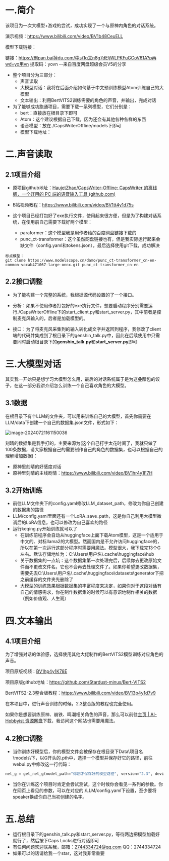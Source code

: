 # 一.简介

该项目为一次大模型+游戏的尝试，成功实现了一个与原神内角色的对话系统。

演示视频：https://www.bilibili.com/video/BV1b48CeuELL

模型下载链接：

链接：https://删pan.bai掉du.com/中s/1q文n8g7dEljWLPKFuGCoV61A?p再wd=yo用vn 
提取码：yovn 
--来自百度网盘超级会员V5的分享

* 整个项目分为三部分：
  * 声音读取
  * 大模型对话：我将在后面介绍如何基于中文预训练模型Atom训练自己的大模型
  * 文本输出：利用BertVITS2训练需要的角色的声音，并输出，完成对话
* 为了能够成功跑通项目，需要下载一系列模型，它们分别是：
  * bert：直接放在根目录下即可
  * Atom：这个建议根据自己下载，因为还会有其他各种各样的东西
  * 语音模型：放在./CapsWriterOffline/models下即可
  * 模型下载地址：

# 二.声音读取

## 2.1项目介绍

* 原项目github地址：[HaujetZhao/CapsWriter-Offline: CapsWriter 的离线版，一个好用的 PC 端的语音输入工具 (github.com)](https://github.com/HaujetZhao/CapsWriter-Offline)

* B站视频教程：https://www.bilibili.com/video/BV1tt4y1d75s

* 这个项目已经打包好了exe执行文件，使用起来很方便，但是为了构建对话系统，在使用前自己需要下载好两个模型：
  * paraformer：这个模型我是用作者给的百度网盘链接下载的
  * punc_ct-transformer：这个虽然网盘链接也有，但是我实际运行起来会缺文件（config.yaml和tokens.json），最后选择使用git下载，成功解决

```
标点模型：
git clone https://www.modelscope.cn/damo/punc_ct-transformer_cn-en-common-vocab471067-large-onnx.git punc_ct-transformer_cn-en
```

## 2.2接口调整

* 为了能构建一个完整的系统，我根据源代码设置的了一个接口。

* 分析：如果不使用作者打包好的exe执行文件，想要启动程序分别需要运行./CapsWriterOffline下的start_client.py和start_server.py，其中前者是控制麦克风输入的，后者是加载模型的。

* 接口：为了将麦克风采集到的输入转化成文字并返回到程序，我修改了client端的代码并集成到了根目录下的genshin_talk.py中，因此在后续使用中只需要同时启动根目录下的**genshin_talk.py**和**start_server.py**即可

# 三.大模型对话

其实我一开始只是想学习大模型怎么用，最后的对话系统属于是为这叠醋包的饺子，在这一部分我讲介绍怎么训练一个自己喜欢角色的大模型。

## 3.1数据

在根目录下有个LLM的文件夹，可以用来训练自己的大模型，首先你需要在LLM/data下创建一个自己的数据集.json文件，形式如下：

![image-20240721161150036](C:\Users\lcz\AppData\Roaming\Typora\typora-user-images\image-20240721161150036.png)

刻晴的数据集是我手打的，主要来源为(这个自己打字太花时间了，我就只做了100条数据，请大家根据自己的需要制作自己的角色的数据集，也可以根据自己的理解增加数据)：

* 原神里刻晴的好感度对话
* 原神里刻晴的主线剧情：https://www.bilibili.com/video/BV1hr4y1F7H

## 3.2开始训练

* 前往LLM文件夹下的config.yaml修改LLM_dataset_path，修改为你自己创建的数据集的路径
* LLM/config.yaml里面还有一个LoRA_save_path，这是你自己利用大模型微调后的LoRA信息，也可以修改为自己喜欢的路径
* 运行keqing.py开始训练就可以了
  * 在训练前程序会自动从huggingface上面下载Atom模型，这是一个适用于中文的、对标llama2的大模型。然而国内是不允许访问huggingface的，所以在第一次运行这部分程序时需要用魔法。模型很大，我下载完13个G左右。默认存储地址为：C:\Users\用户名\\\.cache\huggingface\hub
  * 关于数据集的一点坑：这个数据集第一次处理完后，后续你去更改原始文件而不更改文件名，它也不会再去处理文件了。如果你希望更改数据集，需要先去C:\Users\用户名\\\.cache\huggingface\datasets\generator下把之前缓存的文件夹先删除了
  * 大模型的训练效果根据数据集的丰富程度来决定，如果你对于这段对话有自己的情感需求，你在制作数据集的时候可以有意识地制作相关的数据（例如价值观、人生观）

# 四.文本输出

## 4.1项目介绍

为了增强对话的体验感，选择使用其他大佬制作的BertVITS2模型训练对应角色的声音。

项目原版视频：[BV1hp4y1K78E](https://www.bilibili.com/video/BV1hp4y1K78E/?spm_id_from=333.788.video.desc.click)

项目原版github地址：https://github.com/Stardust-minus/Bert-VITS2

BertVITS2-2.3整合版教程：https://www.bilibili.com/video/BV13p4y1d7v9

在本项目中，进行声音训练的时候，2.3整合版的教程也完全使用。

如果你是想要训练原神、崩铁、鸣潮相关角色的声音，那么可以前往[主页 | AI-Hobbyist 资源网盘](https://pan.ai-hobbyist.com/)下载，我访问这个网站也需要用魔法。

## 4.2接口调整

* 当你训练好模型后，你的模型文件会被保存在根目录下Data\项目名\models\下，以G开头的.pth中，选择一个模型并保存好它的路径，前往webui.py中修改这一行代码：

```python
net_g = get_net_g(model_path="你刚才保存好的模型路径", version="2.3", device="cuda:0", hps=hps)
```

* 当你在训练这个项目时肯定会尝试测试，这个时候你会看见一系列的参数。你在网页上看见的参数，可以在对应的./LLM/config.yaml下设置，至少要将speaker换成你自己当初创建的名字。

# 五.总结

* 运行根目录下的genshin_talk.py和start_server.py，等待两边把模型加载好就行了，然后按下Caps Locks进行对话即可
* 有任何问题欢迎联系我，邮箱：2744334724@qq.com  QQ：2744334724
* 如果可以的话请给我一个star，这对我非常重要